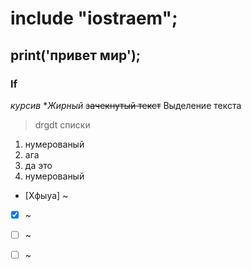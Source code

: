 # include "iostraem";
## print('привет мир');
### lf
*курсив*
**Жирный*
~~зачекнутый текст~~
Выделение текста
>drgdt
>списки
1. нумерованый
2. ага
3. да это
4. нумерованый
- [Xфыуа] ~
- [X] ~
- [ ] ~
- [ ] ~
      
